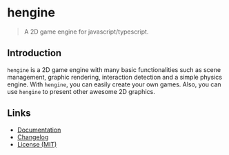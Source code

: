 # hengine

> A 2D game engine for javascript/typescript.

## Introduction

`hengine` is a 2D game engine with many basic functionalities such as scene management, graphic rendering, interaction detection and a simple physics engine. With `hengine`, you can easily create your own games. Also, you can use `hengine` to present other awesome 2D graphics.

## Links

- [Documentation](https://github.com/huang2002/hengine/wiki)
- [Changelog](./CHANGELOG.md)
- [License (MIT)](./LICENSE)
